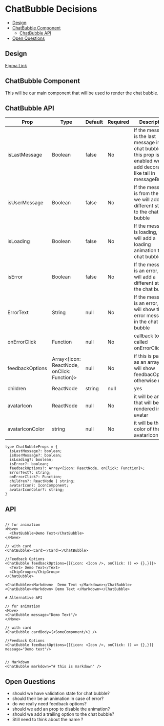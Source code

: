 # ChatBubble Decisions

- [Design](#design)
- [ChatBubble Component](#ChatBubble-component)
  - [ChatBubble API](#ChatBubble-api)
- [Open Questions](#open-questions)

## Design

[Figma Link](https://www.figma.com/design/jubmQL9Z8V7881ayUD95ps/Blade-DSL?node-id=100413-32686&t=n9A7LztwEkIsly3v-0) 

## ChatBubble Component

This will be our main component that will be used to render the chat bubble.

## ChatBubble API

| Prop          | Type      | Default | Required | Description                                                                                                                       |
| ------------- | --------- | ------- | -------- | --------------------------------------------------------------------------------------------------------------------------------- |
| isLastMessage | Boolean   | false   | No       | If the message is the last message in the chat bubble , if this prop is enabled we will add decoration like tail in messageBubble |
| isUserMessage | Boolean   | false   | No       | If the message is from the user, we will add a different styles to the chat bubble                                                |
| isLoading     | Boolean   | false   | No       | If the message is loading, we will add a loading animation to the chat bubble                                                     |
| isError       | Boolean   | false   | No       | If the message is an error, we will add a different style to the chat bubble                                                      |
| ErrorText    | String    | null    | No       | If the message is an error, we will show the error message in the chat bubble                                                     |
| onErrorClick | Function | null    | No       | callback to be called onErrorClick          |
| feedbackOptions | Array<{icon: ReactNode, onClick: Function}> | null | No | if this is passed as an array, we will show feedbacOptions, otherwise not        |
| children      | ReactNode | string | null    | yes       | The children that will be rendered inside the chat bubble. can  be react node or a string                                                                      |
| avatarIcon        | ReactNode | null    | No       | it will be an Icon that will be rendered inside avatar                                      |
| avatarIconColor        | string | null    | No       | it will be the color of the avatarIcon                                      |

```tsx
type ChatBubbleProps = {
  isLastMessage?: boolean;
  isUserMessage?: boolean;
  isLoading?: boolean;
  isError?: boolean;  
  feedbackOptions?: Array<{icon: ReactNode, onClick: Function}>;
  ErrorText?: string;
  onErrorClick?: Function;
  children?: ReactNode | string;
  avatarIcon?: IconComponent; 
  avatarIconColor?: string;
}
```

## API 
```tsx

// for animation
<Move>
  <ChatBubble>Demo Text</ChatBubble>
</Move>

// with card
<ChatBubble><Card></Card></ChatBubble>

//Feedback Options 
<ChatBubble feedbackOptions={[{icon: <Icon />, onClick: () => {},}]}>
  <Text> Demo Text</Text>
  <ChipGroup></ChipGroup>
</ChatBubble>

<ChatBubble><Markdown>  Demo Text </Markdown></ChatBubble>
<ChatBubble><Markdown> Demo Text </Markdown></ChatBubble>

# Alternative API

// for animation
<Move>
<ChatBubble message="Demo Text"/>
</Move>

// with card
<ChatBubble cardBody={<SomeComponent/>} />

//Feedback Options 
<ChatBubble feedbackOptions={[{icon: <Icon />, onClick: () => {},}]} message="Demo text"/>


// Markdown
<ChatBubble markdown="# this is markdown" />
````


## Open Questions
- should we have validation state for chat bubble?
- should their be an animation in case of error?
- do we really need feedback options?
- should we add an prop to disable the animation?
- should we add a trailing option to the chat bubble?
- Still need to think about the name ?